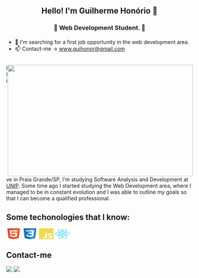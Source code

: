 ## <div align="center">Hello! I'm Guilherme Honório :wave:</div>
### <div align="center">:space_invader: Web Development Student. :space_invader:</div>
####
- 🔭 I'm searching for a first job opportunity in the web development area.
- 📫 Contact-me -> www.guihonor@gmail.com

##
   <img align="right" height="300" width="500" src="https://github-readme-stats.vercel.app/api/top-langs/?username=guihonor&theme=dark">
   
I live in Praia Grande/SP, I'm studying Software Analysis and Development at [UNIP](https://www.unip.br/). Some time ago I started studying the Web Development area, where I managed to be in constant evolution and I was able to outline my goals so that I can become a qualified professional.


## Some techonologies that I know:
<div style="display: inline-block">
  <img align="center"  height="30" width="40" src="https://raw.githubusercontent.com/devicons/devicon/master/icons/html5/html5-original.svg">
  <img align="center"  height="30" width="40" src="https://raw.githubusercontent.com/devicons/devicon/master/icons/css3/css3-original.svg">
  <img align="center"  height="30" width="40" src="https://raw.githubusercontent.com/devicons/devicon/master/icons/javascript/javascript-plain.svg">
  <img align="center"  height="30" width="40" src="https://raw.githubusercontent.com/devicons/devicon/master/icons/react/react-original.svg">
</div>

<br>

## Contact-me
<div>  
  <a href = "mailto:www.guihonor@gmail.com"><img src="https://img.shields.io/badge/Gmail-D14836?style=for-the-badge&logo=gmail&logoColor=white" target="_blank"></a>
  <a href="https://www.linkedin.com/in/guilherme-honorio" target="_blank"><img src="https://img.shields.io/badge/-LinkedIn-%230077B5?style=for-the-badge&logo=linkedin&logoColor=white" target="_blank"></a> 
 
</div>
